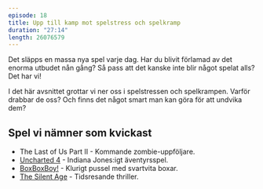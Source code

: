 ```yaml
---
episode: 18
title: Upp till kamp mot spelstress och spelkramp
duration: "27:14"
length: 26076579
---
```


Det släpps en massa nya spel varje dag. Har du blivit förlamad av det enorma utbudet nån gång? Så pass att det kanske inte blir något spelat alls? Det har vi!

I det här avsnittet grottar vi ner oss i spelstressen och spelkrampen. Varför drabbar de oss? Och finns det något smart man kan göra för att undvika dem?

## Spel vi nämner som kvickast

* The Last of Us Part II - Kommande zombie-uppföljare.
* [Uncharted 4](https://www.unchartedthegame.com/en-us/) - Indiana Jones:igt äventyrsspel.
* [BoxBoxBoy!](https://boxboxboy.nintendo.com/) - Klurigt pussel med svartvita boxar.
* [The Silent Age](https://thesilentage.com/) - Tidsresande thriller.
